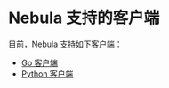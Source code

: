 # Nebula 支持的客户端

目前，Nebula 支持如下客户端：

* [Go 客户端](https://github.com/vesoft-inc/nebula-go)
* [Python 客户端](https://github.com/vesoft-inc/nebula-python)
